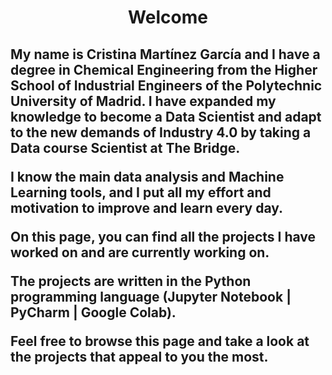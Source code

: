 <img source ="images/fondo.png">
<h1 align = "center"> Welcome </h1>

<h2 align = "left"> My name is Cristina Martínez García and I have a degree in Chemical Engineering from the Higher School of Industrial Engineers of the Polytechnic University of Madrid. I have expanded my knowledge to become a Data Scientist and adapt to the new demands of Industry 4.0 by taking a Data course Scientist at The Bridge.
  
I know the main data analysis and Machine Learning tools, and I put all my effort and motivation to improve and learn every day.

On this page, you can find all the projects I have worked on and are currently working on.

The projects are written in the Python programming language (Jupyter Notebook | PyCharm | Google Colab).

Feel free to browse this page and take a look at the projects that appeal to you the most.</h2>
